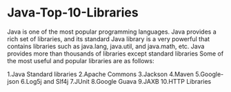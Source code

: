 # Java-Top-10-Libraries
Java is one of the most popular programming languages. Java provides a rich set of libraries, and its standard Java library is a very powerful that contains libraries such as java.lang, java.util, and java.math, etc. Java provides more than thousands of libraries except standard libraries
Some of the most useful and popular libraries are as follows:

1.Java Standard libraries 2.Apache Commons 3.Jackson 4.Maven 5.Google-json 6.Log5j and Slf4j 7.JUnit 8.Google Guava 9.JAXB 10.HTTP Libraries
